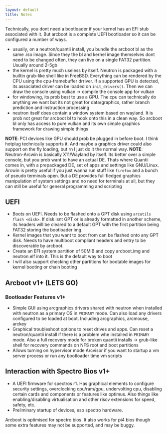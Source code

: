 ```yaml
---
layout: default
title: Notes
---
```


Technically, you dont need a bootloader if your kernel has an EFI stub associated with it. But arcboot is a complete UEFI bootloader so it can be configured a number of ways.

- usually, on a neutron/quantii install, you bundle the arcboot bl as the same .iso image. Since they the bl and kernel image themselves dont need to be changed often, they can live on a single FAT32 partition. Usually around 2-5gb
- the kernel is pretty much useless by itself. Neutron is packaged with a builtin grub-like shell like in FreeBSD. Everything can be rendered by the CPU using the cpu-framebuffer drriver. If a supported GPU is detected, its associated driver can be loaded on `init_drivers()`. Then we can draw the console using vulkan -> compile the console app for vulkan
- for windowing, its prob best to use a GPU. The cpu can technically do anything we want but its not great for data/graphics, rather branch prediction and instruction processing
- neutron itself does contain a window system based on wayland. It is prob not great for arcboot bl to hook onto this in a clean way. So arcboot bl only has access to pure vulkan and its own simple graphics framework for drawing simple things

**NOTE**: PCI devices like GPU should prob be plugged in before boot. I think hotplug technically supports it. And maybe a graphics driver could also support on the fly loading, but rn I just do it the normal way.
**NOTE**: Neutron-Arcwin is basically X11/Wayland by itself. Its better over a simple console, but you prob want to have an actual DE. Thats where Quantii comes in, with a prepackaged DE, set of apps and settings like GNU/Linux. Arcwin is pretty useful if you just wanna run stuff like `firefox` and a bunch of pseudo terminals open. But a DE provides full fledged graphics manipulation of system settings and no need for terminals at all, but they can still be useful for general programming and scripting

## UEFI

- Boots on UEFI. Needs to be flashed onto a GPT disk using `arcutils flash <disk>`. If disk isnt GPT or is already formatted in another scheme, its headers will be cleared to a default GPT with the first partition being FAT32 storing the bootloader img.
- Kernel images that you want to boot from can be flashed onto any GPT disk. Needs to have multiboot compliant headers and entry to be discoverable by arcboot.
- Create an EFI system partition of 50MiB and copy arcboot.img and neutron.elf into it. This is the default way to boot
- I will also support checking other partitions for bootable images for kernel booting or chain booting

## Arcboot v1+ (LETS GO)

### Bootloader Features v1+

- Simple GUI using arcgraphics drivers shared with neutron when installed with neutron as a primary OS in `PRIMARY` mode. Can also load any drivers configured to be loaded at boot. Including arcgraphics, arcmouse, arckey
- Graphical troubleshoot options to reset drives and apps. Can reset a neutron/quantii install if there is a problem whe installed in `PRIMARY` mode. Also a full recovery mode for broken quantii installs -> grub-like shell for recovery commands on NFS root and boot partitions
- Allows turning on hypervisor mode Arcvisor if you want to startup a vm server process or run any bootloader time vm scripts

## Interaction with Spectro Bios v1+

- A UEFI firmware for spectros r1. Has graphical elements to configure security settings, overclocking cpu/ram/gpu, undervolting cpu, disabling certain cards and components or features like optimus. Also things like enabling/disabling virtualisation and other riscv extensions for speed, safety, etc.
- Preliminary startup of devices, esp spectro hardware.

Arcboot is optimised for spectro bios. It also works for pi4 bios though some extra features may not be supported, and may be buggy.
